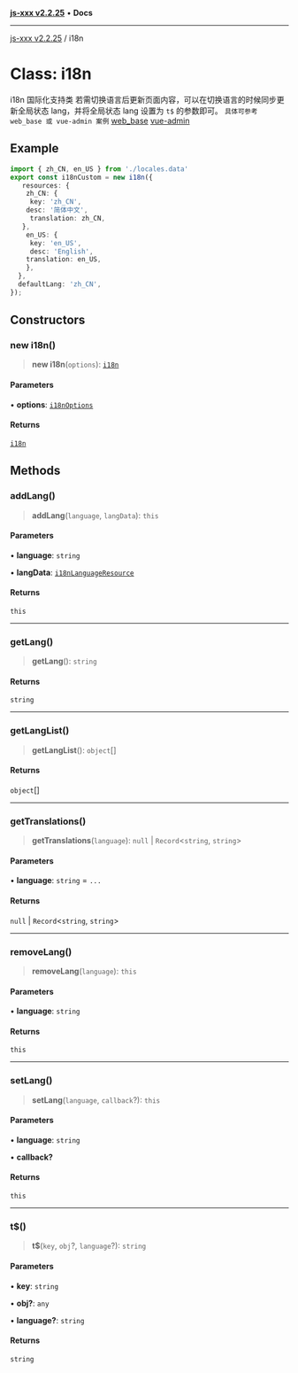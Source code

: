 [**js-xxx v2.2.25**](../README.md) • **Docs**

***

[js-xxx v2.2.25](../README.md) / i18n

# Class: i18n

i18n 国际化支持类
若需切换语言后更新页面内容，可以在切换语言的时候同步更新全局状态 lang，并将全局状态 lang 设置为 `t$` 的参数即可。
`具体可参考 web_base 或 vue-admin 案例`
[web_base](https://github.com/biugle/web_base)
[vue-admin](https://github.com/biugle/vue-admin)

## Example

```ts
import { zh_CN, en_US } from './locales.data'
export const i18nCustom = new i18n({
   resources: {
    zh_CN: {
     key: 'zh_CN',
    desc: '简体中文',
     translation: zh_CN,
   },
    en_US: {
     key: 'en_US',
     desc: 'English',
    translation: en_US,
    },
  },
  defaultLang: 'zh_CN',
});
```

## Constructors

### new i18n()

> **new i18n**(`options`): [`i18n`](i18n.md)

#### Parameters

• **options**: [`i18nOptions`](../interfaces/i18nOptions.md)

#### Returns

[`i18n`](i18n.md)

## Methods

### addLang()

> **addLang**(`language`, `langData`): `this`

#### Parameters

• **language**: `string`

• **langData**: [`i18nLanguageResource`](../interfaces/i18nLanguageResource.md)

#### Returns

`this`

***

### getLang()

> **getLang**(): `string`

#### Returns

`string`

***

### getLangList()

> **getLangList**(): `object`[]

#### Returns

`object`[]

***

### getTranslations()

> **getTranslations**(`language`): `null` \| `Record`\<`string`, `string`\>

#### Parameters

• **language**: `string` = `...`

#### Returns

`null` \| `Record`\<`string`, `string`\>

***

### removeLang()

> **removeLang**(`language`): `this`

#### Parameters

• **language**: `string`

#### Returns

`this`

***

### setLang()

> **setLang**(`language`, `callback`?): `this`

#### Parameters

• **language**: `string`

• **callback?**

#### Returns

`this`

***

### t$()

> **t$**(`key`, `obj`?, `language`?): `string`

#### Parameters

• **key**: `string`

• **obj?**: `any`

• **language?**: `string`

#### Returns

`string`
